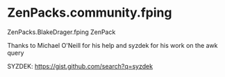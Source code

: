 ZenPacks.community.fping
========================

ZenPacks.BlakeDrager.fping ZenPack

Thanks to Michael O'Neill for his help and syzdek for his work on the awk query

SYZDEK: https://gist.github.com/search?q=syzdek
